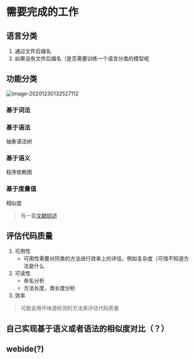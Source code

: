 # 需要完成的工作

## 语言分类

1. 通过文件后缀名
2. 如果没有文件后缀名（是否需要训练一个语言分类的模型呢

## 功能分类

![image-20201230132527112](https://draco-picbed.oss-cn-shanghai.aliyuncs.com/img/image-20201230132527112.png)

### 基于词法

### 基于语法

抽象语法树

### 基于语义

程序依赖图

### 基于度量值

相似度

> 有一篇[文献综述](http://www.jsjkx.com/CN/article/openArticlePDF.jsp?id=18909)



## 评估代码质量

1. 可用性
   - 可用性需要对同类的方法进行效率上的评估，例如复杂度（可惜不知道方法是什么
2. 可读性
   - 命名分析
   - 方法长度，类长度分析
3. 效率

> 可能会用坏味道检测的方法来评估代码质量

## 自己实现基于语义或者语法的相似度对比（？）

## webide(?)



